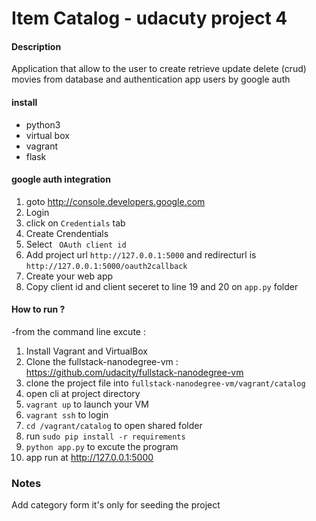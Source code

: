# Item Catalog - udacuty project 4

#### Description 
Application that allow to the user to create retrieve update delete (crud) movies from database and
 authentication app users by google auth

#### install
+ python3
+ virtual box 
+ vagrant
+ flask

#### google auth integration 
1. goto http://console.developers.google.com
2. Login 
3. click on ``Credentials`` tab
4. Create Crendentials
5. Select `` OAuth client id``
6. Add project url ``http://127.0.0.1:5000`` and redirecturl is ``http://127.0.0.1:5000/oauth2callback``
7. Create your web app
8. Copy client id and client seceret to line 19 and 20 on ``app.py`` folder

#### How to run ?
-from the command line excute :
1. Install Vagrant and VirtualBox
2. Clone the fullstack-nanodegree-vm : https://github.com/udacity/fullstack-nanodegree-vm
3. clone the project file into ``fullstack-nanodegree-vm/vagrant/catalog``
4. open cli at project directory
4. ``vagrant up`` to launch your VM
5. ``vagrant ssh`` to login 
6. ``cd /vagrant/catalog`` to open shared folder
7. run ``sudo pip install -r requirements``
7. ``python app.py`` to excute the program
8. app run at http://127.0.0.1:5000

### Notes
Add category form it's only for seeding the project
